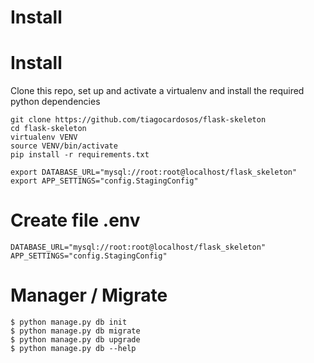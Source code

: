 # Install

# Install
Clone this repo, set up and activate a virtualenv and install the required python dependencies
```
git clone https://github.com/tiagocardosos/flask-skeleton
cd flask-skeleton
virtualenv VENV
source VENV/bin/activate
pip install -r requirements.txt

export DATABASE_URL="mysql://root:root@localhost/flask_skeleton"
export APP_SETTINGS="config.StagingConfig"
```
# Create file .env
```
DATABASE_URL="mysql://root:root@localhost/flask_skeleton"
APP_SETTINGS="config.StagingConfig"
```
# Manager / Migrate
```
$ python manage.py db init
$ python manage.py db migrate
$ python manage.py db upgrade
$ python manage.py db --help
```
